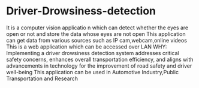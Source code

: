 # Driver-Drowsiness-detection
It is a computer vision applicatio n which can detect whether the eyes are open or not and
store the data whose eyes are not open
This application can get data from various sources such as IP cam,webcam,online videos
This is a web application which can be accessed over LAN
WHY:
Implementing a driver drowsiness detection system addresses critical safety concerns,
enhances overall transportation efficiency, and aligns with advancements in technology for
the improvement of road safety and driver well-being
This application can be used in Automotive Industry,Public Transportation and Research
